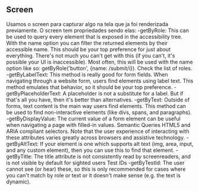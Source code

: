 ## Screen
Usamos o screen para capturar algo na tela que ja foi renderizada previamente.
O screen tem propriedades sendo elas:
-getByRole: This can be used to query every element that is exposed in the accessibility tree. With the name option you can filter the returned elements by their accessible name. This should be your top preference for just about everything. There's not much you can't get with this (if you can't, it's possible your UI is inaccessible). Most often, this will be used with the name option like so: getByRole('button', {name: /submit/i}). Check the list of roles.
-getByLabelText: This method is really good for form fields. When navigating through a website form, users find elements using label text. This method emulates that behavior, so it should be your top preference.
-getByPlaceholderText: A placeholder is not a substitute for a label. But if that's all you have, then it's better than alternatives.
-getByText: Outside of forms, text content is the main way users find elements. This method can be used to find non-interactive elements (like divs, spans, and paragraphs).
-getByDisplayValue: The current value of a form element can be useful when navigating a page with filled-in values.
Semantic Queries HTML5 and ARIA compliant selectors. Note that the user experience of interacting with these attributes varies greatly across browsers and assistive technology.
-getByAltText: If your element is one which supports alt text (img, area, input, and any custom element), then you can use this to find that element.
-getByTitle: The title attribute is not consistently read by screenreaders, and is not visible by default for sighted users
Test IDs
-getByTestId: The user cannot see (or hear) these, so this is only recommended for cases where you can't match by role or text or it doesn't make sense (e.g. the text is dynamic).

